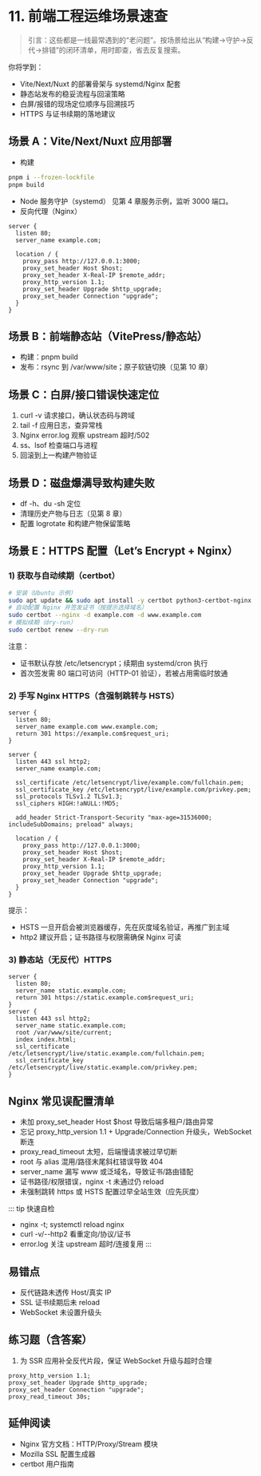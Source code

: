 # 11. 前端工程运维场景速查

> 引言：这些都是一线最常遇到的“老问题”。按场景给出从“构建→守护→反代→排错”的闭环清单，用时即查，省去反复搜索。

你将学到：
- Vite/Next/Nuxt 的部署骨架与 systemd/Nginx 配套
- 静态站发布的稳妥流程与回滚策略
- 白屏/报错的现场定位顺序与回溯技巧
- HTTPS 与证书续期的落地建议

## 场景 A：Vite/Next/Nuxt 应用部署

- 构建
```bash
pnpm i --frozen-lockfile
pnpm build
```
- Node 服务守护（systemd）
见第 4 章服务示例，监听 3000 端口。
- 反向代理（Nginx）
```nginx
server {
  listen 80;
  server_name example.com;

  location / {
    proxy_pass http://127.0.0.1:3000;
    proxy_set_header Host $host;
    proxy_set_header X-Real-IP $remote_addr;
    proxy_http_version 1.1;
    proxy_set_header Upgrade $http_upgrade;
    proxy_set_header Connection "upgrade";
  }
}
```

## 场景 B：前端静态站（VitePress/静态站）

- 构建：pnpm build
- 发布：rsync 到 /var/www/site；原子软链切换（见第 10 章）

## 场景 C：白屏/接口错误快速定位

1) curl -v 请求接口，确认状态码与跨域
2) tail -f 应用日志，查异常栈
3) Nginx error.log 观察 upstream 超时/502
4) ss、lsof 检查端口与进程
5) 回滚到上一构建产物验证

## 场景 D：磁盘爆满导致构建失败

- df -h、du -sh 定位
- 清理历史产物与日志（见第 8 章）
- 配置 logrotate 和构建产物保留策略

## 场景 E：HTTPS 配置（Let’s Encrypt + Nginx）

### 1) 获取与自动续期（certbot）
```bash
# 安装（Ubuntu 示例）
sudo apt update && sudo apt install -y certbot python3-certbot-nginx
# 自动配置 Nginx 并签发证书（按提示选择域名）
sudo certbot --nginx -d example.com -d www.example.com
# 模拟续期（dry-run）
sudo certbot renew --dry-run
```
注意：
- 证书默认存放 /etc/letsencrypt；续期由 systemd/cron 执行
- 首次签发需 80 端口可访问（HTTP-01 验证），若被占用需临时放通

### 2) 手写 Nginx HTTPS（含强制跳转与 HSTS）
```nginx
server {
  listen 80;
  server_name example.com www.example.com;
  return 301 https://example.com$request_uri;
}

server {
  listen 443 ssl http2;
  server_name example.com;

  ssl_certificate /etc/letsencrypt/live/example.com/fullchain.pem;
  ssl_certificate_key /etc/letsencrypt/live/example.com/privkey.pem;
  ssl_protocols TLSv1.2 TLSv1.3;
  ssl_ciphers HIGH:!aNULL:!MD5;

  add_header Strict-Transport-Security "max-age=31536000; includeSubDomains; preload" always;

  location / {
    proxy_pass http://127.0.0.1:3000;
    proxy_set_header Host $host;
    proxy_set_header X-Real-IP $remote_addr;
    proxy_http_version 1.1;
    proxy_set_header Upgrade $http_upgrade;
    proxy_set_header Connection "upgrade";
  }
}
```
提示：
- HSTS 一旦开启会被浏览器缓存，先在灰度域名验证，再推广到主域
- http2 建议开启；证书路径与权限需确保 Nginx 可读

### 3) 静态站（无反代）HTTPS
```nginx
server {
  listen 80;
  server_name static.example.com;
  return 301 https://static.example.com$request_uri;
}
server {
  listen 443 ssl http2;
  server_name static.example.com;
  root /var/www/site/current;
  index index.html;
  ssl_certificate /etc/letsencrypt/live/static.example.com/fullchain.pem;
  ssl_certificate_key /etc/letsencrypt/live/static.example.com/privkey.pem;
}
```

## Nginx 常见误配置清单

- 未加 proxy_set_header Host $host 导致后端多租户/路由异常
- 忘记 proxy_http_version 1.1 + Upgrade/Connection 升级头，WebSocket 断连
- proxy_read_timeout 太短，后端慢请求被过早切断
- root 与 alias 混用/路径末尾斜杠错误导致 404
- server_name 漏写 www 或泛域名，导致证书/路由错配
- 证书路径/权限错误，nginx -t 未通过仍 reload
- 未强制跳转 https 或 HSTS 配置过早全站生效（应先灰度）

::: tip 快速自检
- nginx -t; systemctl reload nginx
- curl -v/--http2 看重定向/协议/证书
- error.log 关注 upstream 超时/连接复用
:::

## 易错点
- 反代链路未透传 Host/真实 IP
- SSL 证书续期后未 reload
- WebSocket 未设置升级头

## 练习题（含答案）
1) 为 SSR 应用补全反代片段，保证 WebSocket 升级与超时合理
```nginx
proxy_http_version 1.1;
proxy_set_header Upgrade $http_upgrade;
proxy_set_header Connection "upgrade";
proxy_read_timeout 30s;
```

## 延伸阅读
- Nginx 官方文档：HTTP/Proxy/Stream 模块
- Mozilla SSL 配置生成器
- certbot 用户指南